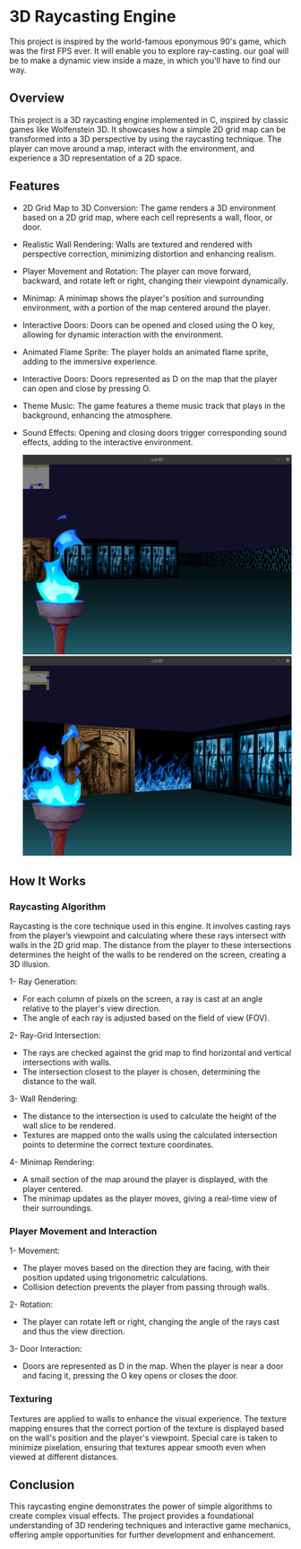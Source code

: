 # 3D Raycasting Engine
 This project is inspired by the world-famous eponymous 90's game, which was the first FPS ever. It will enable you to explore ray-casting. our goal will be to make a dynamic view inside a maze, in which you'll have to find our way. 

 ## Overview
 This project is a 3D raycasting engine implemented in C, inspired by classic games like Wolfenstein 3D. It showcases how a simple 2D grid map can be transformed into a 3D perspective by using the raycasting technique. The player can move around a map, interact with the environment, and experience a 3D representation of a 2D space.

 ## Features
- 2D Grid Map to 3D Conversion: The game renders a 3D environment based on a 2D grid map, where each cell represents a wall, floor, or door.
- Realistic Wall Rendering: Walls are textured and rendered with perspective correction, minimizing distortion and enhancing realism.
- Player Movement and Rotation: The player can move forward, backward, and rotate left or right, changing their viewpoint dynamically.
- Minimap: A minimap shows the player's position and surrounding environment, with a portion of the map centered around the player.
- Interactive Doors: Doors can be opened and closed using the O key, allowing for dynamic interaction with the environment.
- Animated Flame Sprite: The player holds an animated flame sprite, adding to the immersive experience.
- Interactive Doors: Doors represented as D on the map that the player can open and close by pressing O.
- Theme Music: The game features a theme music track that plays in the background, enhancing the atmosphere.
- Sound Effects: Opening and closing doors trigger corresponding sound effects, adding to the interactive environment.







  ![alt text](https://github.com/saad-out/KyoubTriDi/blob/main/images/screen1.png)
    ![alt text](https://github.com/saad-out/KyoubTriDi/blob/main/images/screen2.png)

## How It Works
### Raycasting Algorithm
Raycasting is the core technique used in this engine. It involves casting rays from the player’s viewpoint and calculating where these rays intersect with walls in the 2D grid map. The distance from the player to these intersections determines the height of the walls to be rendered on the screen, creating a 3D illusion.

1- Ray Generation:

- For each column of pixels on the screen, a ray is cast at an angle relative to the player's view direction.
- The angle of each ray is adjusted based on the field of view (FOV).

2- Ray-Grid Intersection:
- The rays are checked against the grid map to find horizontal and vertical intersections with walls.
- The intersection closest to the player is chosen, determining the distance to the wall.

3- Wall Rendering:
- The distance to the intersection is used to calculate the height of the wall slice to be rendered.
- Textures are mapped onto the walls using the calculated intersection points to determine the correct texture coordinates.

4- Minimap Rendering:
- A small section of the map around the player is displayed, with the player centered.
- The minimap updates as the player moves, giving a real-time view of their surroundings.

### Player Movement and Interaction
1- Movement:
- The player moves based on the direction they are facing, with their position updated using trigonometric calculations.
- Collision detection prevents the player from passing through walls.

2- Rotation:
- The player can rotate left or right, changing the angle of the rays cast and thus the view direction.

3- Door Interaction:
- Doors are represented as D in the map. When the player is near a door and facing it, pressing the O key opens or closes the door.

### Texturing
Textures are applied to walls to enhance the visual experience. The texture mapping ensures that the correct portion of the texture is displayed based on the wall's position and the player's viewpoint. Special care is taken to minimize pixelation, ensuring that textures appear smooth even when viewed at different distances.

## Conclusion
This raycasting engine demonstrates the power of simple algorithms to create complex visual effects. The project provides a foundational understanding of 3D rendering techniques and interactive game mechanics, offering ample opportunities for further development and enhancement.
